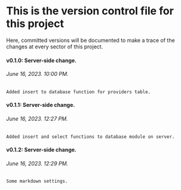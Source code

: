 # This is the **version control file** for this project
Here, committed versions will be documented to make a trace of the changes at every sector of this project.

#### **v0.1.0:**  Server-side change.
######  June 16, 2023. 10:00 PM.
    Added insert to database function for providers table.

#### **v0.1.1:**  Server-side change.
######  June 16, 2023. 12:27 PM.
    Added insert and select functions to database module on server.

#### **v0.1.2:**  Server-side change.
######  June 16, 2023. 12:29 PM.
    Some markdown settings.
